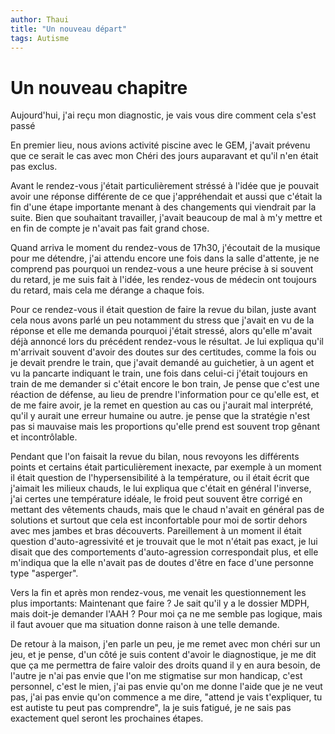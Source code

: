 ```yaml
---
author: Thaui
title: "Un nouveau départ"
tags: Autisme
---
```


# Un nouveau chapitre

Aujourd'hui, j'ai reçu mon diagnostic, je vais vous dire comment cela s'est passé

En premier lieu, nous avions activité piscine avec le GEM, j'avait prévenu que ce serait le cas avec mon Chéri des jours auparavant et qu'il n'en était pas exclus.

Avant le rendez-vous j'était particulièrement stréssé à l'idée que je pouvait avoir une réponse différente de ce que j'appréhendait et aussi que c'était la fin d'une étape importante menant à des changements qui viendrait par la suite. Bien que souhaitant travailler, j'avait beaucoup de mal à m'y mettre et en fin de compte je n'avait pas fait grand chose.

Quand arriva le moment du rendez-vous de 17h30, j'écoutait de la musique pour me détendre, j'ai attendu encore une fois dans la salle d'attente, je ne comprend pas pourquoi un rendez-vous a une heure précise à si souvent du retard, je me suis fait à l'idée, les rendez-vous de médecin ont toujours du retard, mais cela me dérange a chaque fois.

Pour ce rendez-vous il était question de faire la revue du bilan, juste avant cela nous avons parlé un peu notamment du stress que j'avait en vu de la réponse et elle me demanda pourquoi j'était stressé, alors qu'elle m'avait déjà annoncé lors du précédent rendez-vous le résultat. Je lui expliqua qu'il m'arrivait souvent d'avoir des doutes sur des certitudes, comme la fois ou je devait prendre le train, que j'avait demandé au guichetier, à un agent et vu la pancarte indiquant le train, une fois dans celui-ci j'était toujours en train de me demander si c'était encore le bon train, Je pense que c'est une réaction de défense, au lieu de prendre l'information pour ce qu'elle est, et de me faire avoir, je la remet en question au cas ou j'aurait mal interprété, qu'il y aurait une erreur humaine ou autre. je pense que la stratégie n'est pas si mauvaise mais les proportions qu'elle prend est souvent trop gênant et incontrôlable.

Pendant que l'on faisait la revue du bilan, nous revoyons les différents points et certains était particulièrement inexacte, par exemple à un moment il était question de l'hypersensibilité à la température, ou il était écrit que j'aimait les milieux chauds, le lui expliqua que c'était en général l'inverse, j'ai certes une température idéale, le froid peut souvent être corrigé en mettant des vêtements chauds, mais que le chaud n'avait en général pas de solutions et surtout que cela est inconfortable pour moi de sortir dehors avec mes jambes et bras découverts. Pareillement à un moment il était question d'auto-agressivité et je trouvait que le mot n'était pas exact, je lui disait que des comportements d'auto-agression correspondait plus, et elle m'indiqua que la elle n'avait pas de doutes d'être en face d'une personne type "asperger".

Vers la fin et après mon rendez-vous, me venait les questionnement les plus importants: Maintenant que faire ? Je sait qu'il y a le dossier MDPH, mais doit-je demander l'AAH ? Pour moi ça ne me semble pas logique, mais il faut avouer que ma situation donne raison à une telle demande.

De retour à la maison, j'en parle un peu, je me remet avec mon chéri sur un jeu, et je pense, d'un côté je suis content d'avoir le diagnostique, je me dit que ça me permettra de faire valoir des droits quand il y en aura besoin, de l'autre je n'ai pas envie que l'on me stigmatise sur mon handicap, c'est personnel, c'est le mien, j'ai pas envie qu'on me donne l'aide que je ne veut pas, j'ai pas envie qu'on commence a me dire, "attend je vais t'expliquer, tu est autiste tu peut pas comprendre", la je suis fatigué, je ne sais pas exactement quel seront les prochaines étapes.
